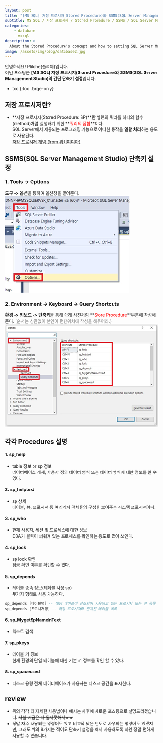 ```yaml
---
layout: post
title: "[MS SQL] 저장 프로시저(Stored Procedure)와 SSMS(SQL Server Management Studio)의 간단 단축기 설정"
subtitle: MS SQL / 저장 프로시저 / Stored Prodedure / SSMS / SQL Server Management Studio / 단축키
categories:
    - database
    - mssql
description: >
  About the Stored Procedure's concept and how to setting SQL Server Management Studio.
image: /assets/img/blog/database2.jpg
---
```


안녕하세요! Plitche(플리체)입니다.  
이번 포스팅은 **[MS SQL] 저장 프로시저(Stored Procedure)와 SSMS(SQL Server Management Studio)의 간단 단축기 설정**입니다.

* toc
{:toc .large-only}

## 저장 프로시저란?
* **저장 프로시저(Stored Procedure: SP)**란 일련의 쿼리를 하나의 함수(method)처럼 실행하기 위한 **<font color="red">쿼리의 집합</font>**이다.  
SQL Server에서 제공되는 프로그래밍 기능으로 어떠한 동작을 **일괄 처리**하는 용도로 사용된다.  
[저장 프로시저 개념 (from 위키피디아)](https://ko.wikipedia.org/wiki/%EC%A0%80%EC%9E%A5_%ED%94%84%EB%A1%9C%EC%8B%9C%EC%A0%80)

## SSMS(SQL Server Management Studio) 단축키 설정
### 1. Tools -> Options  
**도구 -> 옵션**을 통하여 옵션창을 열어준다.  
![](/assets/post/mssql/20210404/01.jpg)  
  
### 2. Environment -> Keyboard -> Query Shortcuts  
**환경 -> 키보드 -> 단축키**을 통해 아래 사진처럼 **<font color="Red">Store Procedure</font>**부분에 작성해준다.
<font color="gray">(순서는 상관없이 본인이 편한위치에 작성을 해주어라.)</font>
![](/assets/post/mssql/20210404/02.jpg)

## 각각 Procedures 설명
#### 1. sp_help
* table 정보 or sp 정보  
데이터베이스 개체, 사용자 정의 데이터 형식 또는 데이터 형식에 대한 정보를 알 수 있다.

#### 2. sp_helptext
* sp 상세  
테이블, 뷰, 프로시져 등 여러가지 객체들의 구성을 보여주는 시스템 프로시져이다.

#### 3. sp_who
* 현재 사용자, 세션 및 프로세스에 대한 정보  
DBA가 블럭이 씌워져 있는 프로세스를 확인하는 용도로 많이 쓰인다.

#### 4. sp_lock
* sp lock 확인  
잠금 확인 여부를 확인할 수 있다.

#### 5. sp_depends
* 테이블 종속 정보(테이블 사용 sp)  
두가지 형태로 사용 가능하다.  
```sql
sp_depends [테이블명] -- 해당 테이블이 참조되어 사용되고 있는 프로시저 또는 뷰 목록
sp_depends [프로시저명] -- 해당 프로시저와 관계된 테이블 목록
```

#### 6. sp_MygetSpNameInText
* 텍스트 검색

#### 7. sp_pkeys
* 테이블 키 정보  
현재 환경의 단일 테이블에 대한 기본 키 정보를 확인 할 수 있다.

#### 8. sp_spaceused
* 디스크 용량
전체 데이터베이스가 사용하는 디스크 공간을 표시한다.

## review
* 위의 각각 더 자세한 사용법이나 예시는 차후에 새로운 포스팅으로 설명드리겠습니다. ~~사실 지금은 다 알지못해서ㅠㅠ~~  
* 정말 자주 사용되는 명령어도 있고 비교적 낮은 빈도로 사용되는 명령어도 있겠지만, 그래도 위의 8가지는 적어도 단축키 설정을 해서 사용하도록 하면 정말 편하게 사용할 수 있습니다.
